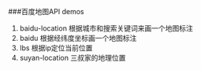 ###百度地图API demos
1. baidu-location 根据城市和搜索关键词来画一个地图标注
2. baidu 根据经纬度坐标画一个地图标注
3.  lbs 根据ip定位当前位置
4.  suyan-location 三叔家的地理位置